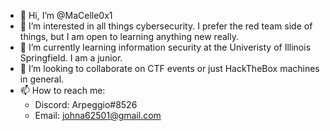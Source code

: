 - 👋 Hi, I’m @MaCelle0x1
- 👀 I’m interested in all things cybersecurity. I prefer the red team side of things, but I am open to learning anything new really. 
- 🌱 I’m currently learning information security at the Univeristy of Illinois Springfield. I am a junior. 
- 💞️ I’m looking to collaborate on CTF events or just HackTheBox machines in general. 
- 📫 How to reach me:
  - Discord: Arpeggio#8526
  - Email: johna62501@gmail.com

<!---
MaCelle0x1/MaCelle0x1 is a ✨ special ✨ repository because its `README.md` (this file) appears on your GitHub profile.
You can click the Preview link to take a look at your changes.
--->
